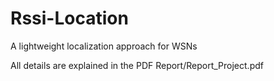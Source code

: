 # Rssi-Location
A lightweight localization approach for WSNs

All details are explained in the PDF Report/Report_Project.pdf
